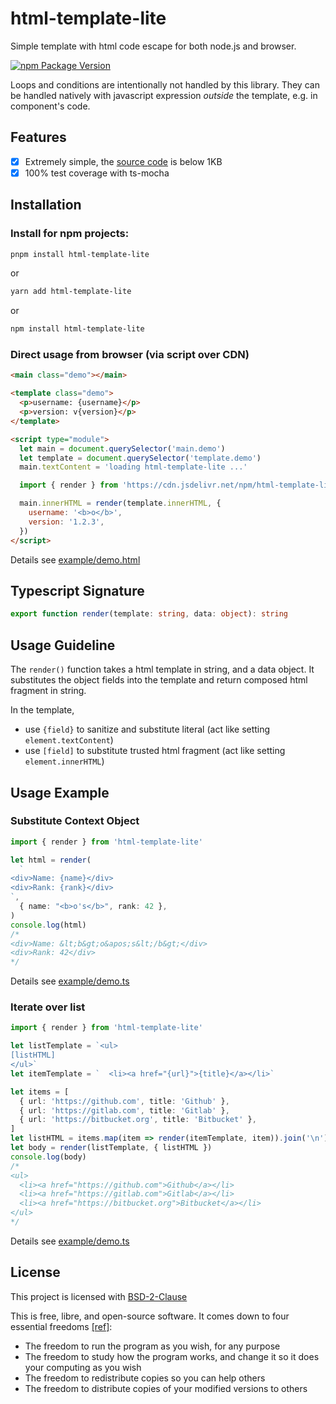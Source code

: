 # html-template-lite

Simple template with html code escape for both node.js and browser.

[![npm Package Version](https://img.shields.io/npm/v/html-template-lite.svg?maxAge=3600)](https://www.npmjs.com/package/html-template-lite)

Loops and conditions are intentionally not handled by this library. They can be handled natively with javascript expression _outside_ the template, e.g. in component's code.

## Features

- [x] Extremely simple, the [source code](./src/index.ts) is below 1KB
- [x] 100% test coverage with ts-mocha

## Installation

### Install for npm projects:

```bash
pnpm install html-template-lite
```

or

```bash
yarn add html-template-lite
```

or

```bash
npm install html-template-lite
```

### Direct usage from browser (via script over CDN)

```html
<main class="demo"></main>

<template class="demo">
  <p>username: {username}</p>
  <p>version: v{version}</p>
</template>

<script type="module">
  let main = document.querySelector('main.demo')
  let template = document.querySelector('template.demo')
  main.textContent = 'loading html-template-lite ...'

  import { render } from 'https://cdn.jsdelivr.net/npm/html-template-lite/dist/esm/index.js'

  main.innerHTML = render(template.innerHTML, {
    username: '<b>o</b>',
    version: '1.2.3',
  })
</script>
```

Details see [example/demo.html](./example/demo.html)

## Typescript Signature

```typescript
export function render(template: string, data: object): string
```

## Usage Guideline

The `render()` function takes a html template in string, and a data object. It substitutes the object fields into the template and return composed html fragment in string.

In the template,

- use `{field}` to sanitize and substitute literal (act like setting `element.textContent`)
- use `[field]` to substitute trusted html fragment (act like setting `element.innerHTML`)

## Usage Example

### Substitute Context Object

```typescript
import { render } from 'html-template-lite'

let html = render(
  `
<div>Name: {name}</div>
<div>Rank: {rank}</div>
`,
  { name: "<b>o's</b>", rank: 42 },
)
console.log(html)
/*
<div>Name: &lt;b&gt;o&apos;s&lt;/b&gt;</div>
<div>Rank: 42</div>
*/
```

Details see [example/demo.ts](./example/demo.ts)

### Iterate over list

```typescript
import { render } from 'html-template-lite'

let listTemplate = `<ul>
[listHTML]
</ul>`
let itemTemplate = `  <li><a href="{url}">{title}</a></li>`

let items = [
  { url: 'https://github.com', title: 'Github' },
  { url: 'https://gitlab.com', title: 'Gitlab' },
  { url: 'https://bitbucket.org', title: 'Bitbucket' },
]
let listHTML = items.map(item => render(itemTemplate, item)).join('\n')
let body = render(listTemplate, { listHTML })
console.log(body)
/*
<ul>
  <li><a href="https://github.com">Github</a></li>
  <li><a href="https://gitlab.com">Gitlab</a></li>
  <li><a href="https://bitbucket.org">Bitbucket</a></li>
</ul>
*/
```

Details see [example/demo.ts](./example/demo.ts)

## License

This project is licensed with [BSD-2-Clause](./LICENSE)

This is free, libre, and open-source software. It comes down to four essential freedoms [[ref]](https://seirdy.one/2021/01/27/whatsapp-and-the-domestication-of-users.html#fnref:2):

- The freedom to run the program as you wish, for any purpose
- The freedom to study how the program works, and change it so it does your computing as you wish
- The freedom to redistribute copies so you can help others
- The freedom to distribute copies of your modified versions to others
